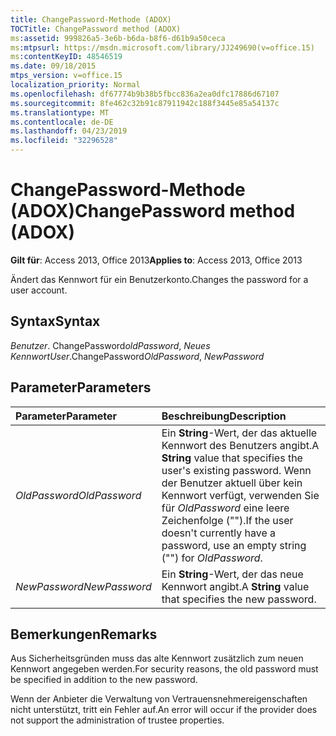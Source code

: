 ```yaml
---
title: ChangePassword-Methode (ADOX)
TOCTitle: ChangePassword method (ADOX)
ms:assetid: 999826a5-3e6b-b6da-b8f6-d61b9a50ceca
ms:mtpsurl: https://msdn.microsoft.com/library/JJ249690(v=office.15)
ms:contentKeyID: 48546519
ms.date: 09/18/2015
mtps_version: v=office.15
localization_priority: Normal
ms.openlocfilehash: df67774b9b38b5fbcc836a2ea0dfc17886d67107
ms.sourcegitcommit: 8fe462c32b91c87911942c188f3445e85a54137c
ms.translationtype: MT
ms.contentlocale: de-DE
ms.lasthandoff: 04/23/2019
ms.locfileid: "32296528"
---
```

# <a name="changepassword-method-adox"></a><span data-ttu-id="304ae-102">ChangePassword-Methode (ADOX)</span><span class="sxs-lookup"><span data-stu-id="304ae-102">ChangePassword method (ADOX)</span></span>

<span data-ttu-id="304ae-103">**Gilt für**: Access 2013, Office 2013</span><span class="sxs-lookup"><span data-stu-id="304ae-103">**Applies to**: Access 2013, Office 2013</span></span>

<span data-ttu-id="304ae-104">Ändert das Kennwort für ein Benutzerkonto.</span><span class="sxs-lookup"><span data-stu-id="304ae-104">Changes the password for a user account.</span></span>

## <a name="syntax"></a><span data-ttu-id="304ae-105">Syntax</span><span class="sxs-lookup"><span data-stu-id="304ae-105">Syntax</span></span>

<span data-ttu-id="304ae-106">*Benutzer*. ChangePassword*oldPassword*, *Neues Kennwort*</span><span class="sxs-lookup"><span data-stu-id="304ae-106">*User*.ChangePassword*OldPassword*, *NewPassword*</span></span>

## <a name="parameters"></a><span data-ttu-id="304ae-107">Parameter</span><span class="sxs-lookup"><span data-stu-id="304ae-107">Parameters</span></span>

|<span data-ttu-id="304ae-108">Parameter</span><span class="sxs-lookup"><span data-stu-id="304ae-108">Parameter</span></span>|<span data-ttu-id="304ae-109">Beschreibung</span><span class="sxs-lookup"><span data-stu-id="304ae-109">Description</span></span>|
|:--------|:----------|
|<span data-ttu-id="304ae-110">*OldPassword*</span><span class="sxs-lookup"><span data-stu-id="304ae-110">*OldPassword*</span></span> |<span data-ttu-id="304ae-111">Ein **String**-Wert, der das aktuelle Kennwort des Benutzers angibt.</span><span class="sxs-lookup"><span data-stu-id="304ae-111">A **String** value that specifies the user's existing password.</span></span> <span data-ttu-id="304ae-112">Wenn der Benutzer aktuell über kein Kennwort verfügt, verwenden Sie für *OldPassword* eine leere Zeichenfolge ("").</span><span class="sxs-lookup"><span data-stu-id="304ae-112">If the user doesn't currently have a password, use an empty string ("") for *OldPassword*.</span></span>|
|<span data-ttu-id="304ae-113">*NewPassword*</span><span class="sxs-lookup"><span data-stu-id="304ae-113">*NewPassword*</span></span> |<span data-ttu-id="304ae-114">Ein **String**-Wert, der das neue Kennwort angibt.</span><span class="sxs-lookup"><span data-stu-id="304ae-114">A **String** value that specifies the new password.</span></span>|

## <a name="remarks"></a><span data-ttu-id="304ae-115">Bemerkungen</span><span class="sxs-lookup"><span data-stu-id="304ae-115">Remarks</span></span>

<span data-ttu-id="304ae-116">Aus Sicherheitsgründen muss das alte Kennwort zusätzlich zum neuen Kennwort angegeben werden.</span><span class="sxs-lookup"><span data-stu-id="304ae-116">For security reasons, the old password must be specified in addition to the new password.</span></span>

<span data-ttu-id="304ae-117">Wenn der Anbieter die Verwaltung von Vertrauensnehmereigenschaften nicht unterstützt, tritt ein Fehler auf.</span><span class="sxs-lookup"><span data-stu-id="304ae-117">An error will occur if the provider does not support the administration of trustee properties.</span></span>

